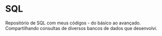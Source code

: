 # SQL
Repositório de SQL com meus códigos - do básico ao avançado. Compartilhando consultas de diversos bancos de dados que desenvolvi. 
